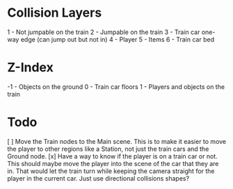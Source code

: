 # Collision Layers

1 - Not jumpable on the train
2 - Jumpable on the train
3 - Train car one-way edge (can jump out but not in)
4 - Player
5 - Items
6 - Train car bed

# Z-Index

-1 - Objects on the ground
 0 - Train car floors
 1 - Players and objects on the train

# Todo

[ ] Move the Train nodes to the Main scene.
	This is to make it easier to move the player to other regions like a Station, not just the train cars and the Ground node.
[x] Have a way to know if the player is on a train car or not.
	This should maybe move the player into the scene of the car that they are in. That would let the train turn while keeping the camera straight for the player in the current car.
	Just use directional collisions shapes?